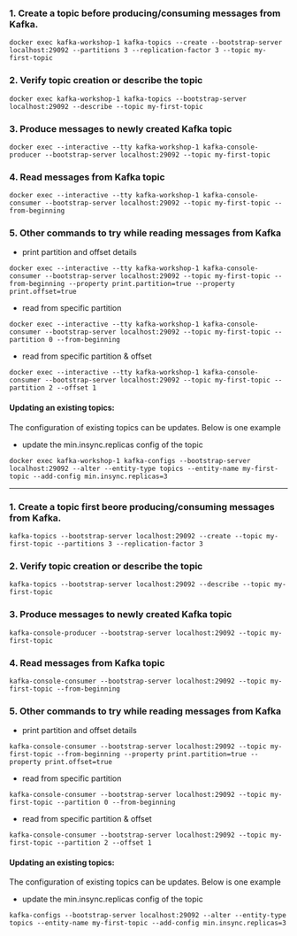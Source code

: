 ### 1. Create a topic before producing/consuming messages from Kafka.
```docker exec kafka-workshop-1 kafka-topics --create --bootstrap-server localhost:29092 --partitions 3 --replication-factor 3 --topic my-first-topic```

### 2.  Verify topic creation or describe the topic
```docker exec kafka-workshop-1 kafka-topics --bootstrap-server localhost:29092 --describe --topic my-first-topic```

### 3.  Produce messages to newly created Kafka topic

```shell script
docker exec --interactive --tty kafka-workshop-1 kafka-console-producer --bootstrap-server localhost:29092 --topic my-first-topic
```
### 4.  Read messages from Kafka topic

```shell script
docker exec --interactive --tty kafka-workshop-1 kafka-console-consumer --bootstrap-server localhost:29092 --topic my-first-topic --from-beginning
```

### 5.  Other commands to try while reading messages from Kafka

- print partition and offset details
```shell script
docker exec --interactive --tty kafka-workshop-1 kafka-console-consumer --bootstrap-server localhost:29092 --topic my-first-topic --from-beginning --property print.partition=true --property print.offset=true
```

- read from specific partition
```shell script
docker exec --interactive --tty kafka-workshop-1 kafka-console-consumer --bootstrap-server localhost:29092 --topic my-first-topic --partition 0 --from-beginning
```

- read from specific partition & offset
```shell script
docker exec --interactive --tty kafka-workshop-1 kafka-console-consumer --bootstrap-server localhost:29092 --topic my-first-topic --partition 2 --offset 1
```

#### Updating an existing topics:

The configuration of existing topics can be updates. Below is one example

- update the min.insync.replicas config of the topic
```shell script
docker exec kafka-workshop-1 kafka-configs --bootstrap-server localhost:29092 --alter --entity-type topics --entity-name my-first-topic --add-config min.insync.replicas=3
```

**********************
### 1.  Create a topic first beore producing/consuming messages from Kafka.

```shell script
kafka-topics --bootstrap-server localhost:29092 --create --topic my-first-topic --partitions 3 --replication-factor 3
```

### 2.  Verify topic creation or describe the topic

```shell script
kafka-topics --bootstrap-server localhost:29092 --describe --topic my-first-topic
```

### 3.  Produce messages to newly created Kafka topic

```shell script
kafka-console-producer --bootstrap-server localhost:29092 --topic my-first-topic
```

### 4.  Read messages from Kafka topic

```shell script
kafka-console-consumer --bootstrap-server localhost:29092 --topic my-first-topic --from-beginning
```

### 5.  Other commands to try while reading messages from Kafka

- print partition and offset details
```shell script
kafka-console-consumer --bootstrap-server localhost:29092 --topic my-first-topic --from-beginning --property print.partition=true --property print.offset=true
```

- read from specific partition
```shell script
kafka-console-consumer --bootstrap-server localhost:29092 --topic my-first-topic --partition 0 --from-beginning
```

- read from specific partition & offset
```shell script
kafka-console-consumer --bootstrap-server localhost:29092 --topic my-first-topic --partition 2 --offset 1
```

#### Updating an existing topics:

The configuration of existing topics can be updates. Below is one example

- update the min.insync.replicas config of the topic
```shell script
kafka-configs --bootstrap-server localhost:29092 --alter --entity-type topics --entity-name my-first-topic --add-config min.insync.replicas=3
```

